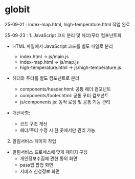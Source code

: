 # globit

25-09-21 : index-map.html, high-temperature.html 작업 완료

25-09-23 : 1. JavaScript 코드 분리 및 헤더/푸터 컴포넌트화
- HTML 파일에서 JavaScript 코드를 별도 파일로 분리
  - index.html → js/main.js
  - index-map.html → js/map.js  
  - high-temperature.html → js/high-temperature.js

- 헤더와 푸터를 별도 컴포넌트로 분리
  - components/header.html: 공통 헤더 컴포넌트
  - components/footer.html: 공통 푸터 컴포넌트
  - js/components.js: 동적 로딩 및 공통 기능 관리

- 개선사항:
  - 코드 구조 개선
  - 헤더/푸터 수정 시 한 곳에서만 관리 가능

2. 알림서비스 페이지 작업
- 알림서비스 프로세스에 맞게 페이지 구성
  - 개인정보수집에 관한 동의 화면
  - pass앱 팝업 화면
  - 서비스 신청정보 화면
